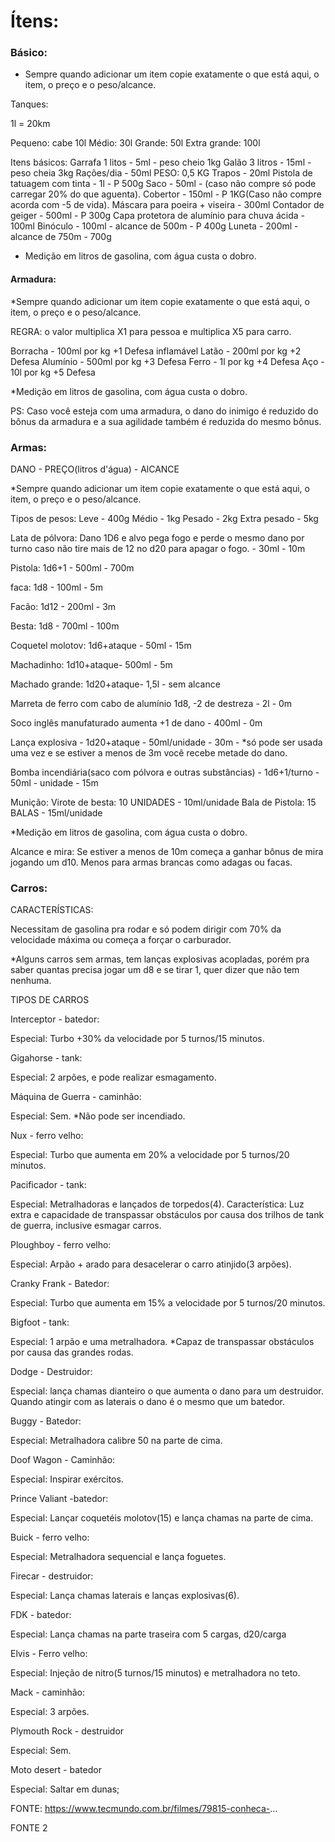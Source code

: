 # Ítens:

### Básico:

* Sempre quando adicionar um item copie exatamente o que está aqui, o item, o preço e o peso/alcance.

Tanques:

1l = 20km

Pequeno: cabe 10l
Médio: 30l
Grande: 50l
Extra grande: 100l

Itens básicos:
Garrafa 1 litos - 5ml - peso cheio 1kg
Galão 3 litros - 15ml - peso cheia 3kg
Rações/dia - 50ml PESO: 0,5 KG
Trapos - 20ml
Pistola de tatuagem com tinta - 1l - P 500g
Saco - 50ml - (caso não compre só pode carregar 20% do que aguenta).
Cobertor - 150ml - P 1KG(Caso não compre acorda com -5 de vida).
Máscara para poeira + viseira - 300ml
Contador de geiger - 500ml - P 300g
Capa protetora de alumínio para chuva ácida - 100ml
Binóculo - 100ml - alcance de 500m - P 400g
Luneta - 200ml - alcance de 750m - 700g

* Medição em litros de gasolina, com água custa o dobro.

#### Armadura:

*Sempre quando adicionar um item copie exatamente o que está aqui, o item, o preço e o peso/alcance.

REGRA: o valor multiplica X1 para pessoa e multiplica X5 para carro.

Borracha - 100ml por kg +1 Defesa inflamável
Latão - 200ml por kg +2 Defesa
Alumínio - 500ml por kg +3 Defesa
Ferro - 1l por kg +4 Defesa
Aço - 10l por kg +5 Defesa

*Medição em litros de gasolina, com água custa o dobro.

PS: Caso você esteja com uma armadura, o dano do inimigo é reduzido do bônus da armadura e a sua agilidade também é reduzida do mesmo bônus.

### Armas:

DANO - PREÇO(litros d'água) - AlCANCE

*Sempre quando adicionar um item copie exatamente o que está aqui, o item, o preço e o peso/alcance.

Tipos de pesos:
Leve - 400g
Médio - 1kg
Pesado - 2kg
Extra pesado - 5kg

Lata de pólvora: Dano 1D6 e alvo pega fogo e perde o mesmo dano por turno caso não tire mais de 12 no d20 para apagar o fogo. - 30ml - 10m

Pistola: 1d6+1 - 500ml - 700m

faca: 1d8 - 100ml - 5m

Facão: 1d12 - 200ml - 3m

Besta: 1d8 - 700ml - 100m

Coquetel molotov: 1d6+ataque - 50ml - 15m

Machadinho: 1d10+ataque- 500ml - 5m

Machado grande: 1d20+ataque- 1,5l - sem alcance

Marreta de ferro com cabo de alumínio 1d8, -2 de destreza - 2l - 0m

Soco inglês manufaturado aumenta +1 de dano - 400ml - 0m

Lança explosiva - 1d20+ataque - 50ml/unidade - 30m - 
*só pode ser usada uma vez e se estiver a menos de 3m você recebe metade do dano.

Bomba incendiária(saco com pólvora e outras substâncias) - 1d6+1/turno - 50ml - unidade - 15m

Munição:
Virote de besta: 10 UNIDADES - 10ml/unidade 
Bala de Pistola: 15 BALAS - 15ml/unidade

*Medição em litros de gasolina, com água custa o dobro.

Alcance e mira:
Se estiver a menos de 10m começa a ganhar bônus de mira jogando um d10.
Menos para armas brancas como adagas ou facas.

### Carros:

CARACTERÍSTICAS: 

Necessitam de gasolina pra rodar e só podem dirigir com 70% da velocidade máxima ou começa a forçar o carburador.

*Alguns carros sem armas, tem lanças explosivas acopladas, porém pra saber quantas precisa jogar um d8 e se tirar 1, quer dizer que não tem nenhuma.

TIPOS DE CARROS

Interceptor - batedor:

Especial: Turbo +30% da velocidade por 5 turnos/15 minutos.

Gigahorse - tank:

Especial: 2 arpões, e pode realizar esmagamento.

Máquina de Guerra - caminhão:

Especial: Sem.
*Não pode ser incendiado.

Nux - ferro velho:

Especial: Turbo que aumenta em 20% a velocidade por 5 turnos/20 minutos.

Pacificador - tank:

Especial: Metralhadoras e lançados de torpedos(4).
Característica: Luz extra e capacidade de transpassar obstáculos por causa dos trilhos de tank de guerra, inclusive esmagar carros.

Ploughboy - ferro velho:

Especial: Arpão + arado para desacelerar o carro atinjido(3 arpões). 

Cranky Frank - Batedor:

Especial: Turbo que aumenta em 15% a velocidade por 5 turnos/20 minutos.

Bigfoot - tank:

Especial: 1 arpão e uma metralhadora.
*Capaz de transpassar obstáculos por causa das grandes rodas.

Dodge - Destruidor:

Especial: lança chamas dianteiro o que aumenta o dano para um destruidor. Quando atingir com as laterais o dano é o mesmo que um batedor.

Buggy - Batedor:

Especial: Metralhadora calibre 50 na parte de cima.

Doof Wagon - Caminhão:

Especial: Inspirar exércitos.

Prince Valiant -batedor:

Especial: Lançar coquetéis molotov(15) e lança chamas na parte de cima.

Buick - ferro velho:

Especial: Metralhadora sequencial e lança foguetes.

Firecar - destruidor:

Especial: Lança chamas laterais e lanças explosivas(6).

FDK - batedor:

Especial: Lança chamas na parte traseira com 5 cargas, d20/carga

Elvis - Ferro velho: 

Especial: Injeção de nitro(5 turnos/15 minutos) e metralhadora no teto.

Mack - caminhão:

Especial: 3 arpões.

Plymouth Rock - destruidor

Especial: Sem.

Moto desert - batedor

Especial: Saltar em dunas;

FONTE: https://www.tecmundo.com.br/filmes/79815-conheca-...

FONTE 2